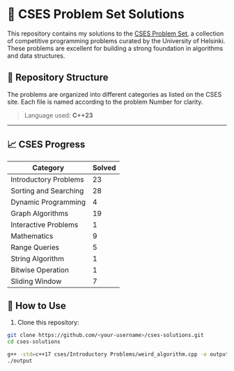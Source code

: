 # 🚀 CSES Problem Set Solutions

This repository contains my solutions to the [CSES Problem Set](https://cses.fi/problemset/), a collection of competitive programming problems curated by the University of Helsinki. These problems are excellent for building a strong foundation in algorithms and data structures.

## 📁 Repository Structure

The problems are organized into different categories as listed on the CSES site. Each file is named according to the problem Number for clarity.

> Language used: **C++23**

---

## 📈 CSES Progress

<!--PROGRESS_START-->

| Category | Solved |
|----------|--------|
| Introductory Problems | 23 |
| Sorting and Searching | 28 |
| Dynamic Programming | 4 |
| Graph Algorithms | 19 |
| Interactive Problems | 1 |
| Mathematics | 9 |
| Range Queries | 5 |
| String Algorithm | 1 |
| Bitwise Operation | 1 |
| Sliding Window | 7 |
<!--PROGRESS_END-->

## 📂 How to Use

1. Clone this repository:
```bash
git clone https://github.com/<your-username>/cses-solutions.git
cd cses-solutions

g++ -std=c++17 cses/Introductory Problems/weird_algorithm.cpp -o output
./output